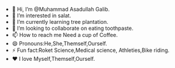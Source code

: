 - 👋 Hi, I’m @Muhammad Asadullah Galib.
- 👀 I’m interested in salat.
- 🌱 I’m currently learning tree plantation.
- 💞️ I’m looking to collaborate on eating toothpaste.
- 📫 How to reach me Need a cup of Coffee.
- 😄 Pronouns:He,She,Themself,Ourself.
- ⚡ Fun fact:Roket Science,Medical science, Athleties,Bike riding.
- ❤️ I love Myself,Themself,Ourself.
<!---My Love.
Komlabanu/Komlabanu is a ✨ special ✨ repository because its `README.md` (this file) appears on your GitHub profile.
You can click the Preview link to take a look at your changes.
--->
